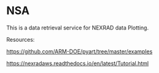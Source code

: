 # NSA

This is a data retrieval service for NEXRAD data Plotting.

Resources:

https://github.com/ARM-DOE/pyart/tree/master/examples

https://nexradaws.readthedocs.io/en/latest/Tutorial.html
